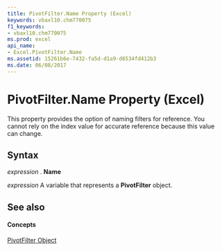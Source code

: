 ```yaml
---
title: PivotFilter.Name Property (Excel)
keywords: vbaxl10.chm770075
f1_keywords:
- vbaxl10.chm770075
ms.prod: excel
api_name:
- Excel.PivotFilter.Name
ms.assetid: 15261b6e-7432-fa5d-d1a9-d6534fd412b3
ms.date: 06/08/2017
---
```



# PivotFilter.Name Property (Excel)

This property provides the option of naming filters for reference. You cannot rely on the index value for accurate reference because this value can change.


## Syntax

 _expression_ . **Name**

 _expression_ A variable that represents a **PivotFilter** object.


## See also


#### Concepts


[PivotFilter Object](Excel.PivotFilter.md)

